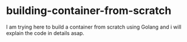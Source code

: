 # building-container-from-scratch
I am trying here to build a container from scratch using Golang and i will explain the code in details asap.
